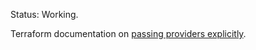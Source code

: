 Status: Working.

Terraform documentation on [passing providers explicitly](https://www.terraform.io/language/modules/develop/providers#passing-providers-explicitly).
